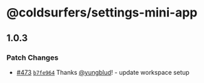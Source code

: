 # @coldsurfers/settings-mini-app

## 1.0.3

### Patch Changes

- [#473](https://github.com/coldsurfers/surfers-root/pull/473) [`b7fe964`](https://github.com/coldsurfers/surfers-root/commit/b7fe9646b1ee32a1a4427b12e39520d47a8c03a9) Thanks [@yungblud](https://github.com/yungblud)! - update workspace setup
